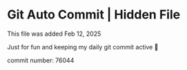 # Git Auto Commit | Hidden File

This file was added Feb 12, 2025

Just for fun and keeping my daily git commit active 🤪

commit number: 76044
